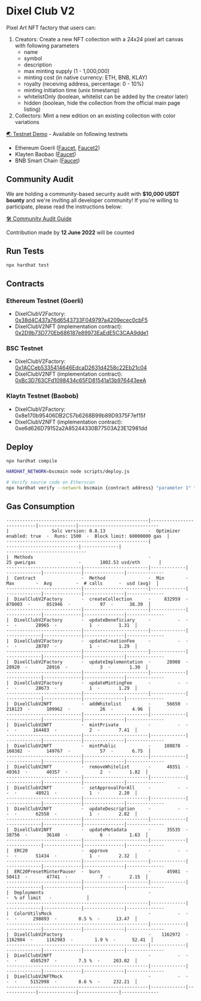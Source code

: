 # Dixel Club V2

Pixel Art NFT factory that users can:
1. Creators: Create a new NFT collection with a 24x24 pixel art canvas with following parameters
    - name
    - symbol
    - description
    - max minting supply (1 - 1,000,000)
    - minting cost (in native currency: ETH, BNB, KLAY)
    - royalty (receiving address, percentage: 0 - 10%)
    - minting initiation time (unix timestamp)
    - whitelistOnly (boolean, whitelist can be added by the creator later)
    - hidden (boolean, hide the collection from the official main page listing)
2. Collectors: Mint a new edition on an existing collection with color variations

[🌏 Testnet Demo](https://v2testnet.dixel.club/) - Available on following testnets
- Ethereum Goerli ([Faucet](https://goerli-faucet.mudit.blog/), [Faucet2](https://faucet.paradigm.xyz/))
- Klayten Baobao ([Faucet](https://baobab.wallet.klaytn.foundation/faucet))
- BNB Smart Chain ([Faucet](https://testnet.binance.org/faucet-smart))

## Community Audit
We are holding a community-based security audit with **$10,000 USDT bounty** and we're inviting all developer community!
If you're willing to participate, please read the instructions below:

[🛠 Community Audit Guide](https://github.com/Steemhunt/dixel-v2-contract/blob/main/COMMUNITY_AUDIT.md)

Contribution made by **12 June 2022** will be counted

## Run Tests
```bash
npx hardhat test
```

## Contracts

### Ethereum Testnet (Goerli)
- DixelClubV2Factory: [0x38d4C437a76d6543733F049797a4209ecec0cbF5](https://goerli.etherscan.io/address/0x38d4C437a76d6543733F049797a4209ecec0cbF5#code)
- DixelClubV2NFT (implementation contract): [0x2D9b73D770Eb686187e89973EaEdE5C3CAA9dde1](https://goerli.etherscan.io/address/0x2D9b73D770Eb686187e89973EaEdE5C3CAA9dde1#code)

### BSC Testnet
- DixelClubV2Factory: [0x1ACCeb5335414646EdcaD2631d4258c22Eb21c04](https://testnet.bscscan.com/address/0x1ACCeb5335414646EdcaD2631d4258c22Eb21c04#code)
- DixelClubV2NFT (implementation contract): [0xBc3D763CFd1098434c65FD81541a13b976443eeA](https://testnet.bscscan.com/address/0xBc3D763CFd1098434c65FD81541a13b976443eeA#code)

### Klaytn Testnet (Baobob)
- DixelClubV2Factory: 0x8e170b95406DB2C57b6268B99b89D9375F7ef15f
- DixelClubV2NFT (implementation contract): 0xe6d626D79152a2A85244330B77503A23E12981dd

## Deploy
```bash
npx hardhat compile

HARDHAT_NETWORK=bscmain node scripts/deploy.js

# Verify source code on Etherscan
npx hardhat verify --network bscmain {contract address} "parameter 1" "parameter 2"
```

## Gas Consumption
```
·----------------------------------------------------|---------------------------|--------------|-----------------------------·
|                Solc version: 0.8.13                ·  Optimizer enabled: true  ·  Runs: 1500  ·  Block limit: 60000000 gas  │
·····················································|···························|··············|······························
|  Methods                                           ·               25 gwei/gas                ·       1802.53 usd/eth       │
····························|························|·············|·············|··············|···············|··············
|  Contract                 ·  Method                ·  Min        ·  Max        ·  Avg         ·  # calls      ·  usd (avg)  │
····························|························|·············|·············|··············|···············|··············
|  DixelClubV2Factory       ·  createCollection      ·     832959  ·     878003  ·      851946  ·           97  ·      38.39  │
····························|························|·············|·············|··············|···············|··············
|  DixelClubV2Factory       ·  updateBeneficiary     ·          -  ·          -  ·       28965  ·            1  ·       1.31  │
····························|························|·············|·············|··············|···············|··············
|  DixelClubV2Factory       ·  updateCreationFee     ·          -  ·          -  ·       28707  ·            1  ·       1.29  │
····························|························|·············|·············|··············|···············|··············
|  DixelClubV2Factory       ·  updateImplementation  ·      28908  ·      28920  ·       28916  ·            3  ·       1.30  │
····························|························|·············|·············|··············|···············|··············
|  DixelClubV2Factory       ·  updateMintingFee      ·          -  ·          -  ·       28673  ·            1  ·       1.29  │
····························|························|·············|·············|··············|···············|··············
|  DixelClubV2NFT           ·  addWhitelist          ·      56650  ·     218123  ·      109962  ·           26  ·       4.96  │
····························|························|·············|·············|··············|···············|··············
|  DixelClubV2NFT           ·  mintPrivate           ·          -  ·          -  ·      164483  ·            2  ·       7.41  │
····························|························|·············|·············|··············|···············|··············
|  DixelClubV2NFT           ·  mintPublic            ·     108878  ·     160382  ·      149767  ·           57  ·       6.75  │
····························|························|·············|·············|··············|···············|··············
|  DixelClubV2NFT           ·  removeWhitelist       ·      40351  ·      40363  ·       40357  ·            2  ·       1.82  │
····························|························|·············|·············|··············|···············|··············
|  DixelClubV2NFT           ·  setApprovalForAll     ·          -  ·          -  ·       48921  ·            1  ·       2.20  │
····························|························|·············|·············|··············|···············|··············
|  DixelClubV2NFT           ·  updateDescription     ·          -  ·          -  ·       62558  ·            1  ·       2.82  │
····························|························|·············|·············|··············|···············|··············
|  DixelClubV2NFT           ·  updateMetadata        ·      35535  ·      38756  ·       36140  ·            6  ·       1.63  │
····························|························|·············|·············|··············|···············|··············
|  ERC20                    ·  approve               ·          -  ·          -  ·       51434  ·            1  ·       2.32  │
····························|························|·············|·············|··············|···············|··············
|  ERC20PresetMinterPauser  ·  burn                  ·      45981  ·      50413  ·       47741  ·            7  ·       2.15  │
····························|························|·············|·············|··············|···············|··············
|  Deployments                                       ·                                          ·  % of limit   ·             │
·····················································|·············|·············|··············|···············|··············
|  ColorUtilsMock                                    ·          -  ·          -  ·      298893  ·        0.5 %  ·      13.47  │
·····················································|·············|·············|··············|···············|··············
|  DixelClubV2Factory                                ·    1162972  ·    1162984  ·     1162983  ·        1.9 %  ·      52.41  │
·····················································|·············|·············|··············|···············|··············
|  DixelClubV2NFT                                    ·          -  ·          -  ·     4505297  ·        7.5 %  ·     203.02  │
·····················································|·············|·············|··············|···············|··············
|  DixelClubV2NFTMock                                ·          -  ·          -  ·     5152998  ·        8.6 %  ·     232.21  │
·----------------------------------------------------|-------------|-------------|--------------|---------------|-------------·
```
